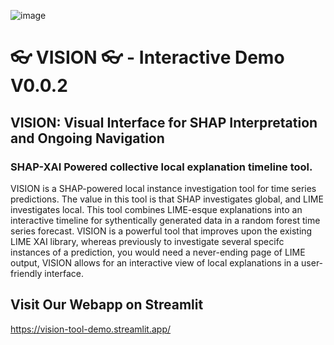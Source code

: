 ![image](https://github.com/jbsec/vision_tool_demo/assets/45885505/6d439034-122d-488f-b5af-2f35a4c74aed)

#  👓 VISION 👓 - Interactive Demo V0.0.2 
## VISION: Visual Interface for SHAP Interpretation and Ongoing Navigation
### SHAP-XAI Powered collective local explanation timeline tool.

VISION is a SHAP-powered local instance investigation tool for time series predictions. The value in this tool is that SHAP investigates global, and LIME investigates local. This tool combines LIME-esque explanations into an interactive timeline for sythentically generated data in a random forest time series forecast. VISION is a powerful tool that improves upon the existing LIME XAI library, whereas previously to investigate several specifc instances of a prediction, you would need a never-ending page of LIME output, VISION allows for an interactive view of local explanations in a user-friendly interface.   

## Visit Our Webapp on Streamlit
https://vision-tool-demo.streamlit.app/

